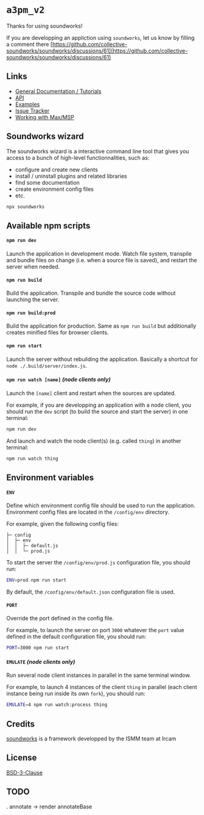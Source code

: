 # `a3pm_v2`

Thanks for using soundworks!

If you are developping an appliction using `soundworks`, let us know by filling a comment there [https://github.com/collective-soundworks/soundworks/discussions/61](https://github.com/collective-soundworks/soundworks/discussions/61)

## Links

- [General Documentation / Tutorials](https://soundworks.dev/)
- [API](https://soundworks.dev/api)
- [Examples](https://github.com/collective-soundworks/soundworks-examples)
- [Issue Tracker](https://github.com/collective-soundworks/soundworks/issues)
- [Working with Max/MSP](https://github.com/collective-soundworks/soundworks-max)

## Soundworks wizard

The soundworks wizard is a interactive command line tool that gives you access to a bunch of high-level functionnalities, such as:
- configure and create new clients
- install / uninstall plugins and related libraries
- find some documentation
- create environment config files
- etc.

```bash
npx soundworks
```

## Available npm scripts

#### `npm run dev`

Launch the application in development mode. Watch file system, transpile and bundle files on change (i.e. when a source file is saved), and restart the server when needed.

#### `npm run build`

Build the application. Transpile and bundle the source code without launching the server.

#### `npm run build:prod`

Build the application for production. Same as `npm run build` but additionally creates minified files for browser clients.

#### `npm run start`

Launch the server without rebuilding the application. Basically a shortcut for `node ./.build/server/index.js`.

#### `npm run watch [name]` _(node clients only)_

Launch the `[name]` client and restart when the sources are updated. 

For example, if you are developping an application with a node client, you should run the `dev` script (to build the source and start the server) in one terminal:

```bash
npm run dev
```

And launch and watch the node client(s) (e.g. called `thing`) in another terminal:

```bash
npm run watch thing
```

## Environment variables

#### `ENV`

Define which environment config file should be used to run the application. Environment config files are located in the `/config/env` directory. 

For example, given the following config files:

```
├─ config
│  ├─ env
│  │  ├─ default.js
│  │  └─ prod.js   
```

To start the server the `/config/env/prod.js` configuration file, you should run:

```bash
ENV=prod npm run start
``` 

By default, the `/config/env/default.json` configuration file is used.

#### `PORT`

Override the port defined in the config file. 

For example, to launch the server on port `3000` whatever the `port` value defined in the default configuration file, you should run:

```bash
PORT=3000 npm run start
```

#### `EMULATE` _(node clients only)_

Run several node client instances in parallel in the same terminal window. 

For example, to launch 4 instances of the client `thing` in parallel (each client instance being run inside its own `fork`), you should run:

```bash
EMULATE=4 npm run watch:process thing
```

## Credits

[soundworks](https://soundworks.dev) is a framework developped by the ISMM team at Ircam

## License

[BSD-3-Clause](./LICENSE)


## TODO 
. annotate -> render annotateBase 